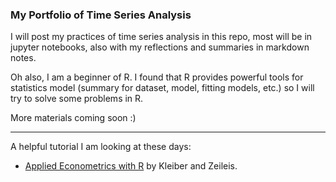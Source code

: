 ### My Portfolio of Time Series Analysis

I will post my practices of time series analysis in this repo, most will be in jupyter notebooks, also with my reflections and summaries in markdown notes. 

Oh also, I am a beginner of R. I found that R provides powerful tools for statistics model (summary for dataset, model, fitting models, etc.) so I will try to solve some problems in R.

More materials coming soon :) 


---
A helpful tutorial I am looking at these days:  
- [Applied Econometrics with R](https://eeecon.uibk.ac.at/~zeileis/teaching/AER/) by Kleiber and Zeileis.

